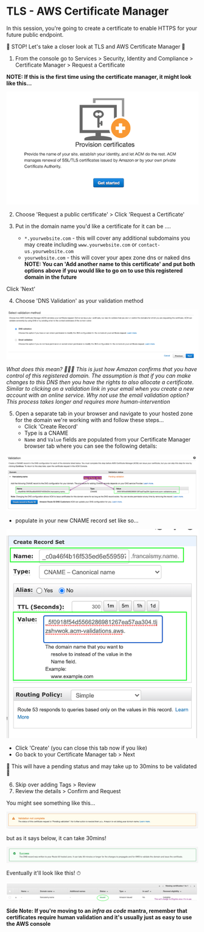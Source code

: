 # TLS - AWS Certificate Manager

In this session, you're going to create a certificate to enable HTTPS for your future public endpoint.

🛑 STOP! Let's take a closer look at TLS and AWS Certificate Manager 🛑

1. From the console go to Services > Security, Identity and Compliance > Certificate Manager > Request a Certificate

__NOTE: If this is the first time using the certificate manager, it might look like this...__

![Cert Landing Page](images/cert-landing-page.png)


2. Choose 'Request a public certificate' > Click 'Request a Certificate'

3. Put in the domain name you'd like a certificate for it can be ....
    - `*.yourwebsite.com` - this will cover any additional subdomains you may create including `www.yourwebsite.com` or `contact-us.yourwebsite.com`
    - `yourwebsite.com` - this will cover your apex zone dns or naked dns
    __NOTE: You can 'Add another name to this certificate' and put both options above if you would like to go on to use this registered domain in the future__

  Click 'Next'

4. Choose 'DNS Validation' as your validation method

![DNS Validation](images/choose-dns.png)

  *What does this mean?  💁🏼‍♀️*
  *This is just how Amazon confirms that you have control of this registered domain. The assumption is that if you can make changes to this DNS then you have the rights to also allocate a certificate. Similar to clicking on a validation link in your email when you create a new account with an online service.*
  *Why not use the email validation option? This process takes longer and requires more human-intervention*

5. Open a separate tab in your browser and navigate to your hosted zone for the domain we're working with and follow these steps...
    - Click 'Create Record'
    - Type is a CNAME
    - `Name` and `Value` fields are populated from your Certificate Manager browser tab where you can see the following details:

![DNS Validation Details](images/dns-validation-details.png)

   - populate in your new CNAME record set like so...
  
  ![CNAME DNS](images/dns-validation.png)

  - Click 'Create' (you can close this tab now if you like)
  - Go back to your Certificate Manager tab > Next

  🚨 This will have a pending status and may take up to 30mins to be validated 🚨

6. Skip over adding Tags > Review
7. Review the details > Confirm and Request

You might see something like this...

![Pending DNS Validation](images/validation-not-complete.png)

  but as it says below, it can take 30mins!

![Pending DNS Validation](images/success-dns-validation.png)



Eventually it'll look like this! ⏱

![Cert Issue](images/certificate-issued.png)



__Side Note: If you're moving to an  *infra as code*  mantra, remember that certificates require human validation and it's usually just as easy to use the AWS console__